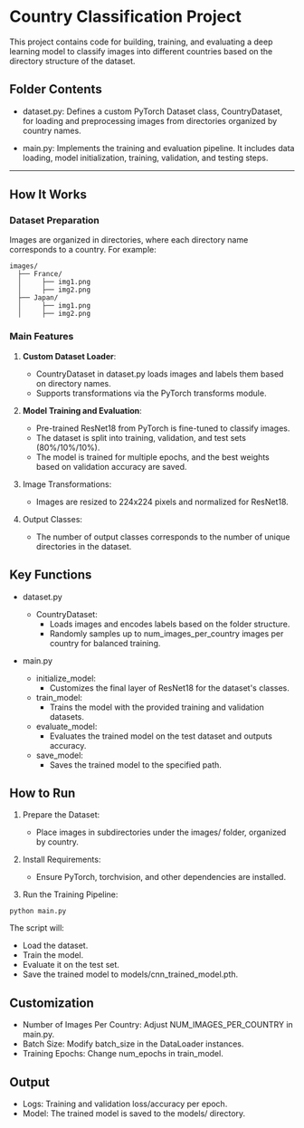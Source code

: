 # Country Classification Project

This project contains code for building, training, and evaluating a deep learning model to classify images into different countries based on the directory structure of the dataset.

## Folder Contents

- dataset.py: Defines a custom PyTorch Dataset class, CountryDataset, for loading and preprocessing images from directories organized by country names.

- main.py: Implements the training and evaluation pipeline. It includes data loading, model initialization, training, validation, and testing steps.

---

## How It Works

### Dataset Preparation

Images are organized in directories, where each directory name corresponds to a country. For example:

```
images/
  ├── France/
  │     ├── img1.png
  │     ├── img2.png
  ├── Japan/
  │     ├── img1.png
  │     ├── img2.png
```

### Main Features

1. **Custom Dataset Loader**:

    - CountryDataset in dataset.py loads images and labels them based on directory names.
    - Supports transformations via the PyTorch transforms module.

2. **Model Training and Evaluation**:

    - Pre-trained ResNet18 from PyTorch is fine-tuned to classify images.
    - The dataset is split into training, validation, and test sets (80%/10%/10%).
    - The model is trained for multiple epochs, and the best weights based on validation accuracy are saved.

3. Image Transformations:

    - Images are resized to 224x224 pixels and normalized for ResNet18.

4. Output Classes:

    - The number of output classes corresponds to the number of unique directories in the dataset.


## Key Functions

- dataset.py

    - CountryDataset:
        - Loads images and encodes labels based on the folder structure.
        - Randomly samples up to num_images_per_country images per country for balanced training.

- main.py

    - initialize_model:
        - Customizes the final layer of ResNet18 for the dataset's classes.
    - train_model:
        - Trains the model with the provided training and validation datasets.
    - evaluate_model:
        - Evaluates the trained model on the test dataset and outputs accuracy.
    - save_model:
        - Saves the trained model to the specified path.


## How to Run

1. Prepare the Dataset:
    - Place images in subdirectories under the images/ folder, organized by country.

2. Install Requirements:
    - Ensure PyTorch, torchvision, and other dependencies are installed.

3. Run the Training Pipeline:

```python main.py```

The script will:

- Load the dataset.
- Train the model.
- Evaluate it on the test set.
- Save the trained model to models/cnn_trained_model.pth.


## Customization

- Number of Images Per Country: Adjust NUM_IMAGES_PER_COUNTRY in main.py.
- Batch Size: Modify batch_size in the DataLoader instances.
- Training Epochs: Change num_epochs in train_model.

## Output

- Logs: Training and validation loss/accuracy per epoch.
- Model: The trained model is saved to the models/ directory.